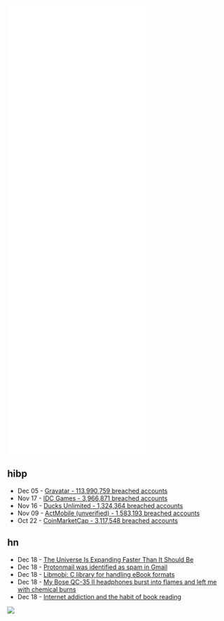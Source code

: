 ![Metrics](https://raw.githubusercontent.com/phixion/phixion/master/metrics.svg)

## hibp

<!--
for https://github.com/phixion/phixion/blob/main/.github/workflows/feeds.yml
-->
<!--START_SECTION:haveibeenpwnd-->
- Dec 05 - [Gravatar - 113,990,759 breached accounts](https://haveibeenpwned.com/PwnedWebsites#Gravatar)
- Nov 17 - [IDC Games - 3,966,871 breached accounts](https://haveibeenpwned.com/PwnedWebsites#IDCGames)
- Nov 16 - [Ducks Unlimited - 1,324,364 breached accounts](https://haveibeenpwned.com/PwnedWebsites#DucksUnlimited)
- Nov 09 - [ActMobile (unverified) - 1,583,193 breached accounts](https://haveibeenpwned.com/PwnedWebsites#ActMobile)
- Oct 22 - [CoinMarketCap - 3,117,548 breached accounts](https://haveibeenpwned.com/PwnedWebsites#CoinMarketCap)
<!--END_SECTION:haveibeenpwnd-->

## hn

<!--
for https://github.com/phixion/phixion/blob/main/.github/workflows/feeds.yml
-->
<!--START_SECTION:hn-->
- Dec 18 - [The Universe Is Expanding Faster Than It Should Be](https://www.nationalgeographic.com/science/article/the-universe-is-expanding-faster-than-it-should-be)
- Dec 18 - [Protonmail was identified as spam in Gmail](https://i.imgur.com/rpJDQX2.png)
- Dec 18 - [Libmobi: C library for handling eBook formats](https://github.com/bfabiszewski/libmobi)
- Dec 18 - [My Bose QC-35 II headphones burst into flames and left me with chemical burns](https://recursive-public-rants.blogspot.com/2021/12/my-bose-qc-35-ii-headphones-suddenly.html)
- Dec 18 - [Internet addiction and the habit of book reading](https://benwajdi.com/2021/12/18/is-internet-addiction-eradicating-the-habit-of-reading/)
<!--END_SECTION:hn-->

<!--
for https://yhype.me
-->
![](https://hit.yhype.me/github/profile?user_id=13013670)
